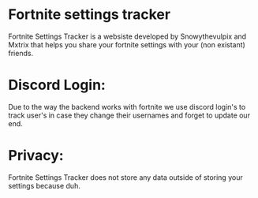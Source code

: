 # Fortnite settings tracker

Fortnite Settings Tracker is a websiste developed by Snowythevulpix and Mxtrix that helps you share your fortnite settings with your (non existant) friends.

# Discord Login: 
Due to the way the backend works with fortnite we use discord login's to track user's in case they change their usernames and forget to update our end.

# Privacy:
Fortnite Settings Tracker does not store any data outside of storing your settings because duh.